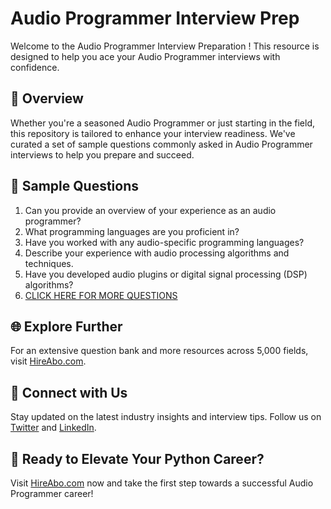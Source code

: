 # Audio Programmer Interview Prep

Welcome to the Audio Programmer Interview Preparation ! This resource is designed to help you ace your Audio Programmer interviews with confidence.

## 🚀 Overview

Whether you're a seasoned Audio Programmer or just starting in the field, this repository is tailored to enhance your interview readiness. We've curated a set of sample questions commonly asked in Audio Programmer interviews to help you prepare and succeed.

## 📝 Sample Questions

1. Can you provide an overview of your experience as an audio programmer?
2. What programming languages are you proficient in?
3. Have you worked with any audio-specific programming languages?
4. Describe your experience with audio processing algorithms and techniques.
5. Have you developed audio plugins or digital signal processing (DSP) algorithms?
6. [CLICK HERE FOR MORE QUESTIONS](https://hireabo.com/job/0_0_87/Audio%20Programmer)

## 🌐 Explore Further

For an extensive question bank and more resources across 5,000 fields, visit [HireAbo.com](https://www.hireabo.com).

## 📱 Connect with Us

Stay updated on the latest industry insights and interview tips. Follow us on [Twitter](https://twitter.com/hireabo) and [LinkedIn](https://www.linkedin.com/in/hire-abo-3609972a8/).

## 🚀 Ready to Elevate Your Python Career?

Visit [HireAbo.com](https://www.hireabo.com) now and take the first step towards a successful Audio Programmer career!